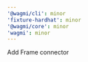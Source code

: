 ```yaml
---
'@wagmi/cli': minor
'fixture-hardhat': minor
'@wagmi/core': minor
'wagmi': minor
---
```


Add Frame connector

